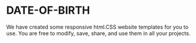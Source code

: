 # DATE-OF-BIRTH
We have created some responsive html.CSS website templates for you to use. You are free to modify, save, share, and use them in all your projects.
